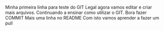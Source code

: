 Minha primeira linha para teste do GIT
Legal agora vamos editar e criar mais arquivos.
Continuando a ensinar como utilizar o GIT.
Bora fazer COMMIT
Mais uma linha no README 
Com isto vamos aprender a fazer um pull

